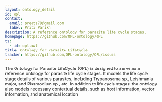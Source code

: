 ```yaml
---
layout: ontology_detail
id: opl
contact:
  email: preets79@gmail.com
  label: Priti Parikh
description: A reference ontology for parasite life cycle stages.
homepage: https://github.com/OPL-ontology/OPL
ts:
  - id: opl.owl
title: Ontology for Parasite LifeCycle
tracker: https://github.com/OPL-ontology/OPL/issues
---
```


The Ontology for Parasite LifeCycle (OPL) is designed to serve as a reference ontology for parasite life cycle stages. It models the life cycle stage details of various parasites, including Trypanosoma sp., Leishmania major, and Plasmodium sp., etc. In addition to life cycle stages, the ontology also models necessary contextual details, such as host information, vector information, and anatomical location
